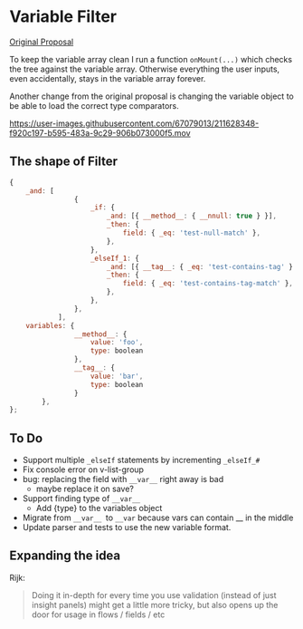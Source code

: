 # Variable Filter

[Original Proposal](https://gist.github.com/jamescammarano/756f6d62dbfc8b553f3780f85aea61b6)

To keep the variable array clean I run a function `onMount(...)` which checks the tree against the variable array.
Otherwise everything the user inputs, even accidentally, stays in the variable array forever.

Another change from the original proposal is changing the variable object to be able to load the correct type
comparators.


https://user-images.githubusercontent.com/67079013/211628348-f920c197-b595-483a-9c29-906b073000f5.mov


## The shape of Filter

```javascript
{
    _and: [
				{
					_if: {
						_and: [{ __method__: { __nnull: true } }],
						_then: {
							field: { _eq: 'test-null-match' },
						},
					},
					_elseIf_1: {
						_and: [{ __tag__: { _eq: 'test-contains-tag' } }],
						_then: {
							field: { _eq: 'test-contains-tag-match' },
						},
					},
				},
			],
	variables: {
				__method__: {
					value: 'foo',
					type: boolean
				},
				__tag__: {
					value: 'bar',
					type: boolean
				}
		},
};
```

<!-- ## Diff w/ system-filter

**system-filter.vue**

**nodes.vue**

**input-group.vue**

**types**

**utils** -->

## To Do

- Support multiple `_elseIf` statements by incrementing `_elseIf_#`
- Fix console error on v-list-group
- bug: replacing the field with `__var__` right away is bad
  - maybe replace it on save?
- Support finding type of `__var__`
  - Add {type} to the variables object
- Migrate from `__var__ `to `__var` because vars can contain \_\_ in the middle
- Update parser and tests to use the new variable format.

## Expanding the idea

Rijk:

> Doing it in-depth for every time you use validation (instead of just insight panels) might get a little more tricky,
> but also opens up the door for usage in flows / fields / etc
